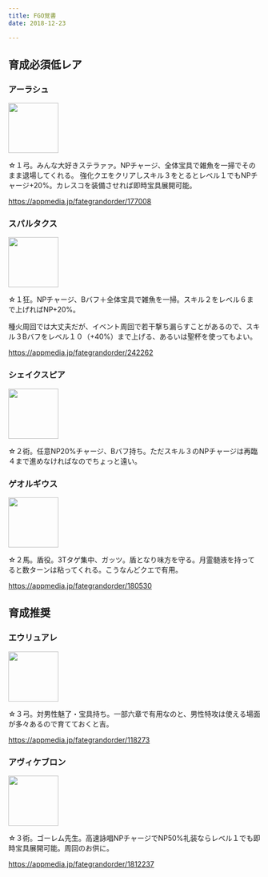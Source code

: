 ```yaml
---
title: FGO覚書
date: 2018-12-23

---
```


## 育成必須低レア
### アーラシュ
<img src="https://appmedia.jp/wp-content/uploads/2016/01/28999883dbf8fd049ce732ffee302c63-1.jpg" width="100"></img>

☆１弓。みんな大好きステラァァ。NPチャージ、全体宝具で雑魚を一掃でそのまま退場してくれる。
強化クエをクリアしスキル３をとるとレベル１でもNPチャージ+20%。カレスコを装備させれば即時宝具展開可能。

https://appmedia.jp/fategrandorder/177008

### スパルタクス
<img src="https://appmedia.jp/wp-content/uploads/2016/02/5770566b36d4a36734dc797da5f6b23c.jpg" width=100></img>

☆１狂。NPチャージ、Bバフ＋全体宝具で雑魚を一掃。スキル２をレベル６まで上げればNP+20%。

種火周回では大丈夫だが、イベント周回で若干撃ち漏らすことがあるので、スキル３Bバフをレベル１０（+40%）まで上げる、あるいは聖杯を使ってもよい。 

https://appmedia.jp/fategrandorder/242262

### シェイクスピア
<img src="https://appmedia.jp/wp-content/uploads/2016/01/1bfd9c0f101fbf79076851021fca8430.jpg" width=100></img>

☆２術。任意NP20%チャージ、Bバフ持ち。ただスキル３のNPチャージは再臨４まで進めなければなのでちょっと遠い。

### ゲオルギウス
<img src="https://appmedia.jp/wp-content/uploads/2016/01/6a7b5b98f07ce0bbb37d2dbfd75f2d4f.jpg" width=100></img>

☆２馬。盾役。3Tタゲ集中、ガッツ。盾となり味方を守る。月霊髄液を持ってると数ターンは粘ってくれる。こうなんどクエで有用。

https://appmedia.jp/fategrandorder/180530

## 育成推奨
### エウリュアレ
<img src="https://appmedia.jp/wp-content/uploads/2015/11/s_IMG_1378-2.jpg" width=100></img>

☆３弓。対男性魅了・宝具持ち。一部六章で有用なのと、男性特攻は使える場面が多々あるので育てておくと吉。

https://appmedia.jp/fategrandorder/118273

### アヴィケブロン
<img src="https://appmedia.jp/wp-content/uploads/2018/04/002bb60c30d69847511ef47ba25fdab3.jpg" width=100></img>

☆３術。ゴーレム先生。高速詠唱NPチャージでNP50%礼装ならレベル１でも即時宝具展開可能。周回のお供に。

https://appmedia.jp/fategrandorder/1812237




